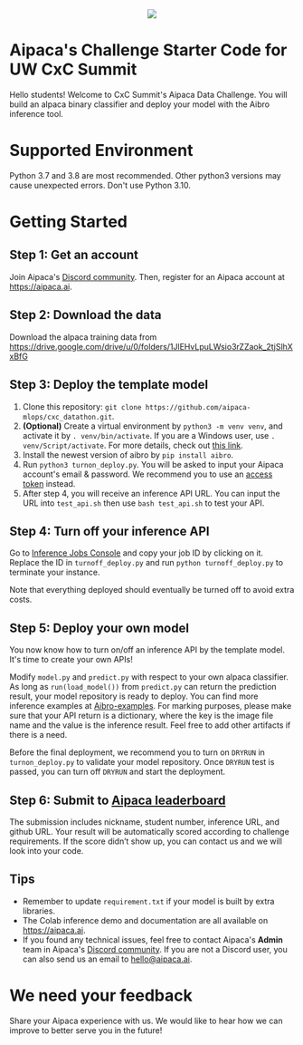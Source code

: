 <div align="center">
  <img src="https://drive.google.com/uc?export=view&id=1znFGGhNTQMWz3NG4cn0YebsjlsdPr9BN">
</div>

# Aipaca's Challenge Starter Code for UW CxC Summit

Hello students! Welcome to CxC Summit's Aipaca Data Challenge. You will build an alpaca binary classifier and deploy your model with the Aibro inference tool.

# Supported Environment
Python 3.7 and 3.8 are most recommended. Other python3 versions may cause unexpected errors. Don't use Python 3.10.

# Getting Started

## Step 1: Get an account

Join Aipaca's [Discord community](https://discord.gg/bYB7EuXzWW). Then, register for an Aipaca account at https://aipaca.ai.

## Step 2: Download the data

Download the alpaca training data from https://drive.google.com/drive/u/0/folders/1JlEHvLpuLWsio3rZZaok_2tjSlhXxBfG

## Step 3: Deploy the template model

1. Clone this repository: `git clone https://github.com/aipaca-mlops/cxc_datathon.git`.
2. **(Optional)** Create a virtual environment by `python3 -m venv venv`, and activate it by `. venv/bin/activate`. If you are a Windows user, use `. venv/Script/activate`. For more details, check out [this link](https://stackoverflow.com/questions/52816156/how-to-create-virtual-environment-for-python-3-7-0).
3. Install the newest version of aibro by `pip install aibro`.
4. Run `python3 turnon_deploy.py`. You will be asked to input your Aipaca account's email & password. We recommend you to use an [access token](https://doc.aipaca.ai/inference#authentication) instead.
5. After step 4, you will receive an inference API URL. You can input the URL into `test_api.sh` then use `bash test_api.sh` to test your API.

## Step 4: Turn off your inference API

Go to [Inference Jobs Console](https://aipaca.ai/inference_jobs) and copy your job ID by clicking on it. Replace the ID in `turnoff_deploy.py` and run `python turnoff_deploy.py` to terminate your instance.

Note that everything deployed should eventually be turned off to avoid extra costs.  

## Step 5: Deploy your own model

You now know how to turn on/off an inference API by the template model. It's time to create your own APIs!

Modify `model.py` and `predict.py` with respect to your own alpaca classifier. As long as `run(load_model())` from `predict.py` can return the prediction result, your model repository is ready to deploy. You can find more inference examples at [Aibro-examples](https://github.com/aipaca-mlops/Aibro-examples). For marking purposes, please make sure that your API return is a dictionary, where the key is the image file name and the value is the inference result. Feel free to add other artifacts if there is a need.

Before the final deployment, we recommend you to turn on `DRYRUN` in `turnon_deploy.py` to validate your model repository. Once `DRYRUN` test is passed, you can turn off `DRYRUN` and start the deployment.

## Step 6: Submit to [Aipaca leaderboard](https://aipaca.ai/events)

The submission includes nickname, student number, inference URL, and github URL. Your result will be automatically scored according to challenge requirements. If the score didn’t show up, you can contact us and we will look into your code.

## Tips

- Remember to update `requirement.txt` if your model is built by extra libraries.
- The Colab inference demo and documentation are all available on https://aipaca.ai.
- If you found any technical issues, feel free to contact Aipaca's **Admin** team in Aipaca's [Discord community](https://discord.gg/bYB7EuXzWW). If you are not a Discord user, you can also send us an email to hello@aipaca.ai.

# We need your feedback

Share your Aipaca experience with us. We would like to hear how we can improve to better serve you in the future!
